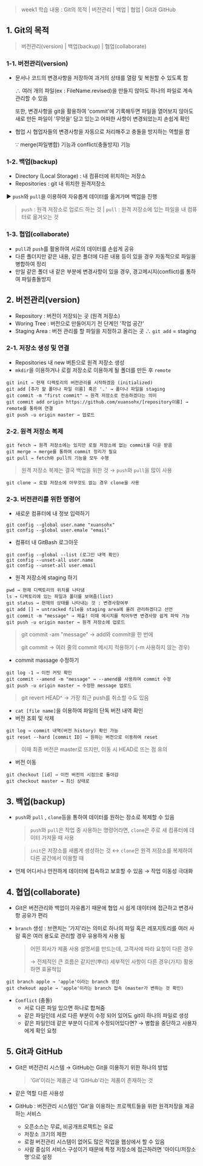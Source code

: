 > week1 학습 내용 : Git의 목적 | 버전관리 | 백업 | 협업 | Git과 GitHub

## 1. Git의 목적

> 버전관리(version) | 백업(backup) | 협업(collaborate)

### 1-1. 버전관리(version)

- 문서나 코드의 변경사항을 저장하여 과거의 상태를 열람 및 복원할 수 있도록 함

  ∴ 여러 개의 파일(ex : FileName.revised)을 만들지 않아도 하나의 파일로 계속 관리할 수 있음

  또한, 변경사항을 git을 활용하여 'commit'에 기록해두면 파일을 열어보지 않아도 새로 만든 파일이 '무엇을'  담고 있는고 어떠한 사항이 변경되었는지 손쉽게 확인

- 협업 시 협업자들의 변경사항을 자동으로 처리해주고 충돌을 방지하는 역할을 함

  ∵ merge(파일병합) 기능과 conflict(충돌방지) 기능

### 1-2. 백업(backup)

- Directory (Local Storage) : 내 컴퓨터에 위치하는 저장소
- Repositories : git 내 위치한 원격저장소

 ▶ `push`와 `pull`을 이용하여 자유롭게 데이터를 옮겨가며 백업을 진행

> `push` : 원격 저장소로 업로드 하는 것 | `pull` : 원격 저장소에 있는 파일을 내 컴퓨터로 옮겨오는 것

### 1-3. 협업(collaborate)

- `pull`과 `push`를 활용하여 서로의 데이터를 손쉽게 공유
- 다른 폴더지만 같은 내용, 같은 폴더에 다른 내용 등이 있을 경우 자동적으로 파일을 병합하여 정리
- 만일 같은 폴더 내 같은 부분에 변경사항이 있을 경우, 경고메시지(conflict)를 통하여 파일충돌방지

## 2. 버전관리(version)

- Repository : 버전이 저장되는 곳 (원격 저장소)
- Woring Tree : 버전으로 만들어지기 전 단계인 '작업 공간'
- Staging  Area : 버전 관리를 할 파일을 지정하고 올리는 곳 ∴ `git add` = staging

### 2-1. 저장소 생성 및 연결

- Repositories 내 new 버튼으로 원격 저장소 생성
- `mkdir`을 이용하거나 로컬 저장소로 이용하게 될 폴더를 만든 후 `remote`

```
git init → 현재 디렉토리의 버전관리를 시작하겠음 (initialized)
git add [추가 할 폴더나 파일 이름] 혹은 '.' → 폴더나 파일을 staging
git commit -m "first commit" → 원격 저장소로 전송하겠다는 의미
git commit add origin https://github.com/xuansohx/[repository이름] → remote를 통하여 연결
git push -u origin master → 업로드 
```

### 2-2. 원격 저장소 복제

```
git fetch → 원격 저장소에는 있지만 로컬 저장소에 없는 commit을 다운 받음 
git merge → merge를 통하여 commit 정리가 필요
git pull → fetch와 pull의 기능을 모두 수행
```

> 원격 저장소 복제는 결국 백업을 위한 것 → `push`와 `pull`을 많이 사용

```
git clone → 로컬 저장소에 아무것도 없는 경우 clone을 사용
```

### 2-3. 버전관리를 위한 명령어

- 새로운 컴퓨터에 내 정보 입력하기

```
git config --global user.name "xuansohx"
git config --global user.emale "email"
```

- 컴퓨터 내 GitBash 로그아웃

```
git config --global --list (로그인 내역 확인)
git config --unset-all user.name
git config --unset-all user.email
```

- 원격 저장소에 staging 하기

```
pwd → 현재 디렉토리의 위치를 나타냄 
ls → 디렉토리에 있는 파일과 폴더를 보여줌(list)
git status → 현재의 상태를 나타내는 것 : 변경사항여부
git add [] → untracked file을 staging area에 올려 관리하겠다고 선언
git commit -m "message" → 제출! 이때 메시지를 적어두면 변경사항 쉽게 파악 가능
git push -u origin master → 원격 저장소에 업로드
```

> git commit -am "message" → add와 commit을 한 번에
>
> git commit → 여러 줄의 commit 메시지 적용하기 (-m 사용하지 않는 경우)

- commit massage 수정하기

```
git log -1 → 이전 커밋 확인
git commit --amend -m "message" → --amend를 사용하여 commit 수정
git push -u origin master → 수정한 message 업로드
```

> git revert HEAD^ → 가장 최근 push를 취소할 수도 있음

- `cat [file name]`을 이용하여 파일의 단독 버전 내역 확인
- 버전 조회 및 삭제

```
git log → commit 내역(버전 history) 확인 가능
git reset --hard [commit ID] → 원하는 버전으로 이동하여 reset
```

> 이때 최종 버전은 master로 뜨지만, 이동 시 HEAD로 뜨는 점 유의

- 버전 이동

```
git checkout [id] → 이전 버전의 시점으로 돌아감
git checkout master → 최신 상태로
```

## 3. 백업(backup)

- `push`와 `pull` , `clone`등을 통하여 데이터를 원하는 장소로 복제할 수 있음

  > `push`와 `pull`은 작업 중 사용하는 명령어라면, `clone`은 주로 새 컴퓨터에 데이터 가져올 때 사용

  > `init`은 저장소를 새롭게 생성하는 것 ↔ `clone`은 원격 저장소를 복제하여 다른 공간에서 이용할 때

- 언제 어디서나 안전하게 데이터에 접속하고 보호할 수 있음 → 작업 이동성 극대화

## 4. 협업(collaborate)

- Git은 버전관리와 백업이 자유롭기 때문에 협업 시 쉽게 데이터에 접근하고 변경사항 공유가 편리

- `branch` 생성 : 브랜치는 '가지'라는 의미로 하나의 파일 혹은 레포지토리를 여러 사람 혹은 여러 용도로 관리할 경우 유용하게 사용 됨

  > 어떤 회사가 제품 사용 설명서를 만드는데, 고객사에 따라 요청이 다른 경우
  >
  > → 전체적인 큰 흐름은 같지만(뿌리) 세부적인 사항이 다른 경우(가지) 활용하면  효율적임

```
git branch apple → 'apple'이라는 branch 생성
git chekout apple → 'apple'이라는 branch 접속 (master가 변하는 것 확인)
```

- `Conflict` (충돌)
  - 서로 다른 파일 있으면 하나로 합쳐줌
  - 같은 파일인데 서로 다른 부분이 수정 되어 있어도 git이 하나의 파일로 생성
  - 같은 파일인데 같은 부분이 다르게 수정되어있다면? → 병합을 중단하고 사용자에게 확인 요청

## 5. Git과 GitHub

- Git은 버전관리 시스템 → GitHub는 Git을 이용하기 위한 하나의 방법

  > 'Git'이라는 제품군 내 'GitHub'라는 제품이 존재하는 것

- 같은 역할 다른 사용성

- GitHub : 버전관리 시스템인 'Git'을 이용하는 프로젝트들을 위한 원격저장을 제공하는 서비스

  - 오픈소스는 무료, 비공개프로젝트는 유료
  - 저장소 크기의 제한
  - 로컬 버전관리 시스템이 없어도 많은 작업을 웹상에서 할 수 있음
  - 사람 중심의 서비스 구성이기 때문에 특정 저장소에 접근하려면 '아이디/저장소명'으로 설정



